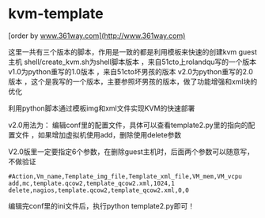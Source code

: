 kvm-template
============
[order by  www.361way.com](http://www.361way.com)<br />

这里一共有三个版本的脚本，作用是一致的都是利用模板来快速的创建kvm guest主机
    shell/create_kvm.sh为shell脚本版本 ，来自51cto上rolandqu写的一个版本
    v1.0为python重写的1.0版本 ，来自51cto坏男孩的版本
    v2.0为python重写的2.0版本 ，这个是我写的一个版本，主要参照坏男孩的版本，做了功能增强和xml块的优化
    
    
利用python脚本通过模板img和xml文件实现KVM的快速部署



v2.0用法为：
编辑conf里的配置文件，具体可以查看template2.py里的指向的配置文件 ，如果增加虚拟机使用add，删除使用delete参数


V2.0版里一定要指定6个参数，在删除guest主机时，后面两个参数可以随意写，不做验证


    #Action,Vm_name,Template_img_file,Template_xml_file,VM_mem,VM_vcpu
    add,mc,template.qcow2,template_qcow2.xml,1024,1
    delete,nagios,template.qcow2,template_qcow2.xml,0,0

编辑完conf里的ini文件后，执行python template2.py即可！

